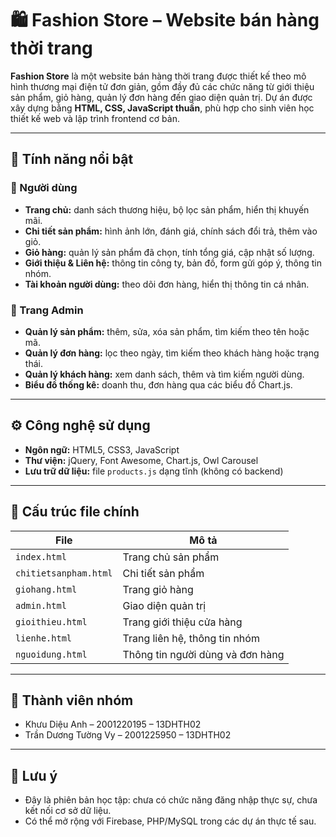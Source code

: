 
# 🛍️ Fashion Store – Website bán hàng thời trang

**Fashion Store** là một website bán hàng thời trang được thiết kế theo mô hình thương mại điện tử đơn giản, gồm đầy đủ các chức năng từ giới thiệu sản phẩm, giỏ hàng, quản lý đơn hàng đến giao diện quản trị. Dự án được xây dựng bằng **HTML, CSS, JavaScript thuần**, phù hợp cho sinh viên học thiết kế web và lập trình frontend cơ bản.

---

## 🎯 Tính năng nổi bật

### 🔹 Người dùng
- **Trang chủ:** danh sách thương hiệu, bộ lọc sản phẩm, hiển thị khuyến mãi.
- **Chi tiết sản phẩm:** hình ảnh lớn, đánh giá, chính sách đổi trả, thêm vào giỏ.
- **Giỏ hàng:** quản lý sản phẩm đã chọn, tính tổng giá, cập nhật số lượng.
- **Giới thiệu & Liên hệ:** thông tin công ty, bản đồ, form gửi góp ý, thông tin nhóm.
- **Tài khoản người dùng:** theo dõi đơn hàng, hiển thị thông tin cá nhân.

### 🔹 Trang Admin
- **Quản lý sản phẩm:** thêm, sửa, xóa sản phẩm, tìm kiếm theo tên hoặc mã.
- **Quản lý đơn hàng:** lọc theo ngày, tìm kiếm theo khách hàng hoặc trạng thái.
- **Quản lý khách hàng:** xem danh sách, thêm và tìm kiếm người dùng.
- **Biểu đồ thống kê:** doanh thu, đơn hàng qua các biểu đồ Chart.js.

---

## ⚙️ Công nghệ sử dụng

- **Ngôn ngữ:** HTML5, CSS3, JavaScript
- **Thư viện:** jQuery, Font Awesome, Chart.js, Owl Carousel
- **Lưu trữ dữ liệu:** file `products.js` dạng tĩnh (không có backend)

---

## 📁 Cấu trúc file chính

| File | Mô tả |
|------|-------|
| `index.html` | Trang chủ sản phẩm |
| `chitietsanpham.html` | Chi tiết sản phẩm |
| `giohang.html` | Trang giỏ hàng |
| `admin.html` | Giao diện quản trị |
| `gioithieu.html` | Trang giới thiệu cửa hàng |
| `lienhe.html` | Trang liên hệ, thông tin nhóm |
| `nguoidung.html` | Thông tin người dùng và đơn hàng |

---

## 👤 Thành viên nhóm

- Khưu Diệu Anh – 2001220195 – 13DHTH02
- Trần Dương Tường Vy – 2001225950 – 13DHTH02

---

## 📌 Lưu ý

- Đây là phiên bản học tập: chưa có chức năng đăng nhập thực sự, chưa kết nối cơ sở dữ liệu.
- Có thể mở rộng với Firebase, PHP/MySQL trong các dự án thực tế sau.
